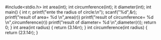 #include<stdio.h>
int area(int);
int circumference(int);
it diameter(int);
int main()
{
int r;
printf("ente the radius of circle:\n");
scanf("%d",&r);
printf("result of area= %d \n",area(r))
printf("result of circumference= %d \n",circumference(r))
printf("result of diameter= %d \n",diameter(r));
return 0;
}
int area(int radius)
{
        return (3.14*r*r);
}
int circumference(int radius)
{
       return (2*3.14*r);
}
